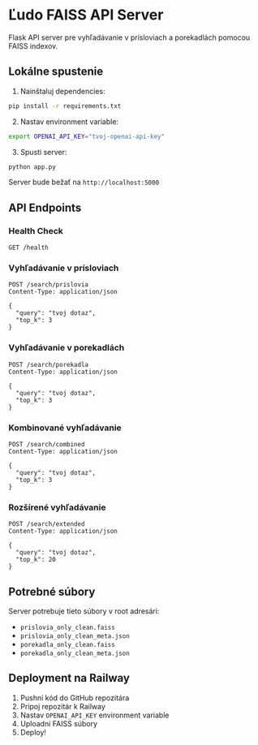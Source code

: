 # Ľudo FAISS API Server

Flask API server pre vyhľadávanie v prísloviach a porekadlách pomocou FAISS indexov.

## Lokálne spustenie

1. Nainštaluj dependencies:
```bash
pip install -r requirements.txt
```

2. Nastav environment variable:
```bash
export OPENAI_API_KEY="tvoj-openai-api-key"
```

3. Spusti server:
```bash
python app.py
```

Server bude bežať na `http://localhost:5000`

## API Endpoints

### Health Check
```
GET /health
```

### Vyhľadávanie v prísloviach
```
POST /search/prislovia
Content-Type: application/json

{
  "query": "tvoj dotaz",
  "top_k": 3
}
```

### Vyhľadávanie v porekadlách
```
POST /search/porekadla
Content-Type: application/json

{
  "query": "tvoj dotaz", 
  "top_k": 3
}
```

### Kombinované vyhľadávanie
```
POST /search/combined
Content-Type: application/json

{
  "query": "tvoj dotaz",
  "top_k": 3
}
```

### Rozšírené vyhľadávanie
```
POST /search/extended
Content-Type: application/json

{
  "query": "tvoj dotaz",
  "top_k": 20
}
```

## Potrebné súbory

Server potrebuje tieto súbory v root adresári:
- `prislovia_only_clean.faiss`
- `prislovia_only_clean_meta.json`
- `porekadla_only_clean.faiss`
- `porekadla_only_clean_meta.json`

## Deployment na Railway

1. Pushni kód do GitHub repozitára
2. Pripoj repozitár k Railway
3. Nastav `OPENAI_API_KEY` environment variable
4. Uploadni FAISS súbory
5. Deploy!

